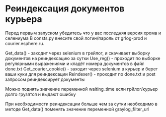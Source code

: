 # Реиндексация документов курьера

Перед первым запуском убедитесь что у вас последняя версия хрома и селениума
В consts.py внесите свой логин/пароль от grlog-prod и courier.esphere.ru.

Get_data() - заходит через selenium в грейлог, и скачивает выборку документов на реиндексацию за сутки
Use_reg() - проходит по выборке регулярными выражениями и кладёт номера документов в файл done.txt
Get_courier_cookie() - заходит через selenium в курьер и берет ваши куки для реиндексации
Reindexer() - проходит по done.txt и post запросом реиндексирует документы


Можно поднять значение переменной waiting_time если грйлог/курьер долго грузятся и выдают ошибку

При необходимости реиндексации больше чем за сутки необходимо в методе Get_data() поменять значение переменной graylog_filter_url
